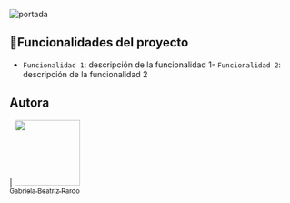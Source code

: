 
![portada]()
## :hammer:Funcionalidades del proyecto

- `Funcionalidad 1`: descripción de la funcionalidad 1- `Funcionalidad 2`: descripción de la funcionalidad 2

## Autora

| [<img src="img/foto" width=115><br><sub>Gabriela Beatriz Pardo</sub>]((https://github.com/GBPardoGabrielaBeatriz)) 
